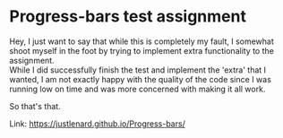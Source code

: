 # Progress-bars  test assignment     

Hey, I just want to say that while this is completely my fault, I somewhat shoot myself in the foot by trying to implement extra functionality to the assignment.   
While I did successfully finish the test and implement the 'extra' that I wanted, I am not exactly happy with the quality of the code since I was running low on time and was more concerned with making it all work.  
  
So that's that.   
  
Link:
https://justlenard.github.io/Progress-bars/
